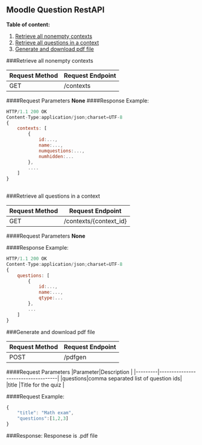## Moodle Question RestAPI
**Table of content:**

1. [Retrieve all nonempty contexts](#getcontexts)
2. [Retrieve all questions in a context](#retrieve_questions)
3. [Generate and download pdf file](#pdfgen)



###<a id="getcontexts"></a>Retrieve all nonempty contexts

|Request Method|Request Endpoint|
|--------------|----------------|
|GET           | /contexts      |


####Request Parameters
**None**
####Response Example:

```javascript
HTTP/1.1 200 OK
Content-Type:application/json;charset=UTF-8
{
	contexts: [
		{
			id:...,
			name:...,
			numquestions:...,
			numhidden:...
		},
		....
	]    
}
  	

```

###<a id="retrieve_questions"></a>Retrieve all questions in a context

|Request Method|Request Endpoint|
|--------------|----------------|
|GET           | /contexts/{context_id} |


####Request Parameters
**None**

####Response Example:

```javascript
HTTP/1.1 200 OK
Content-Type:application/json;charset=UTF-8
{
	questions: [
		{ 
			id:...,
			name:...,
			qtype:...
		},
		...
	]
}


```

###<a id="pdfgen"></a>Generate and download pdf file

|Request Method|Request Endpoint|
|--------------|----------------|
|POST          | /pdfgen	    |


####Request Parameters
|Parameter|Description                     |
|---------|------------------------------------|
|questions|comma separated list of question ids|  
|title    |Title for the quiz                  |

####Request Example:

```javascript
{
    "title": "Math exam",
    "questions":[1,2,3]
}
```
###Response:
Responese is .pdf file